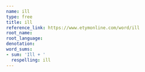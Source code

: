 ```yaml
---
name: ill
type: free
title: ill
reference_link: https://www.etymonline.com/word/ill
root_name: 
root_language: 
denotation: 
word_sums:
- sum: 'Ill + '
  respelling: ill
---
```

